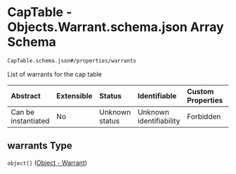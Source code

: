 # CapTable - Objects.Warrant.schema.json Array Schema

```txt
CapTable.schema.json#/properties/warrants
```

List of warrants for the cap table

| Abstract            | Extensible | Status         | Identifiable            | Custom Properties | Additional Properties | Access Restrictions | Defined In                                                                  |
| :------------------ | :--------- | :------------- | :---------------------- | :---------------- | :-------------------- | :------------------ | :-------------------------------------------------------------------------- |
| Can be instantiated | No         | Unknown status | Unknown identifiability | Forbidden         | Allowed               | none                | [CapTable.schema.json*](../out/CapTable.schema.json "open original schema") |

## warrants Type

`object[]` ([Object - Warrant](captable-properties-captable---objectswarrantschemajson-array-object---warrant.md))
